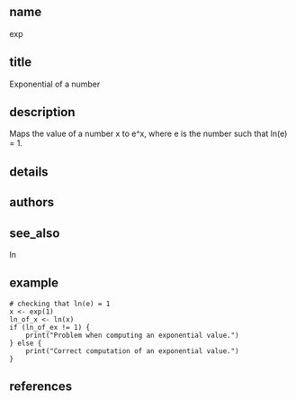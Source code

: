 ## name
exp
## title
Exponential of a number
## description
Maps the value of a number x to e^x, where e is the number such that ln(e) = 1.
## details
## authors
## see_also
ln
## example
	# checking that ln(e) = 1
	x <- exp(1)
	ln_of_x <- ln(x)
	if (ln_of_ex != 1) {
		print("Problem when computing an exponential value.")
	} else {
		print("Correct computation of an exponential value.")
	}
## references
